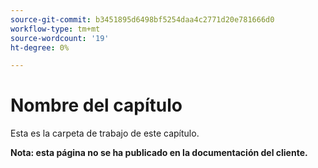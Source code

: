 ```yaml
---
source-git-commit: b3451895d6498bf5254daa4c2771d20e781666d0
workflow-type: tm+mt
source-wordcount: '19'
ht-degree: 0%

---
```

# Nombre del capítulo

Esta es la carpeta de trabajo de este capítulo.

**Nota: esta página no se ha publicado en la documentación del cliente.**
